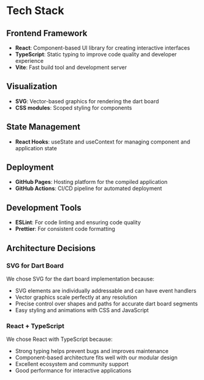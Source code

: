 # Tech Stack

## Frontend Framework
- **React**: Component-based UI library for creating interactive interfaces
- **TypeScript**: Static typing to improve code quality and developer experience
- **Vite**: Fast build tool and development server

## Visualization
- **SVG**: Vector-based graphics for rendering the dart board
- **CSS modules**: Scoped styling for components

## State Management
- **React Hooks**: useState and useContext for managing component and application state

## Deployment
- **GitHub Pages**: Hosting platform for the compiled application
- **GitHub Actions**: CI/CD pipeline for automated deployment

## Development Tools
- **ESLint**: For code linting and ensuring code quality
- **Prettier**: For consistent code formatting

## Architecture Decisions

### SVG for Dart Board
We chose SVG for the dart board implementation because:
- SVG elements are individually addressable and can have event handlers
- Vector graphics scale perfectly at any resolution
- Precise control over shapes and paths for accurate dart board segments
- Easy styling and animations with CSS and JavaScript

### React + TypeScript
We chose React with TypeScript because:
- Strong typing helps prevent bugs and improves maintenance
- Component-based architecture fits well with our modular design
- Excellent ecosystem and community support
- Good performance for interactive applications
